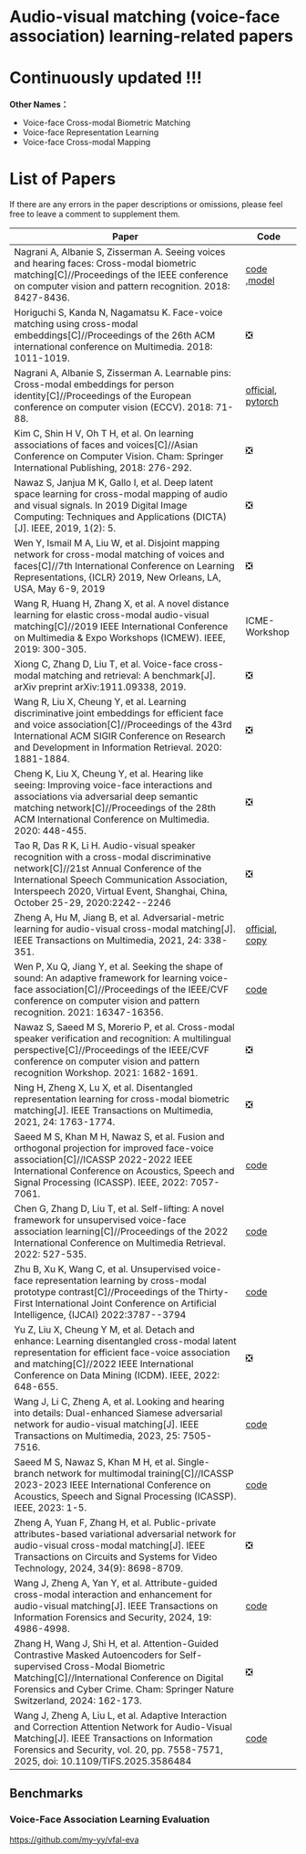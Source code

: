 # Audio-visual matching (voice-face association) learning-related papers

# Continuously updated  !!!

**Other Names：**
- Voice-face Cross-modal Biometric Matching
- Voice-face Representation Learning 
- Voice-face Cross-modal Mapping 

# List of Papers

If there are any errors in the paper descriptions or omissions, please feel free to leave a comment to supplement them.


 |Paper                                                    | Code                                                         |
 |------------------------------------------------------------| ------------------------------------------------------------ |
|Nagrani A, Albanie S, Zisserman A. Seeing voices and hearing faces: Cross-modal biometric matching[C]//Proceedings of the IEEE conference on computer vision and pattern recognition. 2018: 8427-8436. | [code](http://www.robots.ox.ac.uk/~vgg/research/CMBiometrics)<br />,[model](https://github.com/a-nagrani/SVHF-Net) |
|Horiguchi S, Kanda N, Nagamatsu K. Face-voice matching using cross-modal embeddings[C]//Proceedings of the 26th ACM international conference on Multimedia. 2018: 1011-1019.| ❎      |
|Nagrani A, Albanie S, Zisserman A. Learnable pins: Cross-modal embeddings for person identity[C]//Proceedings of the European conference on computer vision (ECCV). 2018: 71-88.| [official](http://www.robots.ox.ac.uk/~vgg/research/LearnablePins/), [pytorch](https://github.com/my-yy/learnable_pins) |
|Kim C, Shin H V, Oh T H, et al. On learning associations of faces and voices[C]//Asian Conference on Computer Vision. Cham: Springer International Publishing, 2018: 276-292. | ❎   |
|Nawaz S, Janjua M K, Gallo I, et al. Deep latent space learning for cross-modal mapping of audio and visual signals. In 2019 Digital Image Computing: Techniques and Applications (DICTA)[J]. IEEE, 2019, 1(2): 5.| ❎ |
|Wen Y, Ismail M A, Liu W, et al. Disjoint mapping network for cross-modal matching of voices and faces[C]//7th International Conference on Learning Representations, {ICLR} 2019, New Orleans, LA, USA, May 6-9, 2019| ❎                                                            |
|Wang R, Huang H, Zhang X, et al. A novel distance learning for elastic cross-modal audio-visual matching[C]//2019 IEEE International Conference on Multimedia & Expo Workshops (ICMEW). IEEE, 2019: 300-305.| ICME-Workshop | ❎                                                            |
|Xiong C, Zhang D, Liu T, et al. Voice-face cross-modal matching and retrieval: A benchmark[J]. arXiv preprint arXiv:1911.09338, 2019.| ❎                                                            |
|Wang R, Liu X, Cheung Y, et al. Learning discriminative joint embeddings for efficient face and voice association[C]//Proceedings of the 43rd International ACM SIGIR Conference on Research and Development in Information Retrieval. 2020: 1881-1884.| ❎                                                            |
|Cheng K, Liu X, Cheung Y, et al. Hearing like seeing: Improving voice-face interactions and associations via adversarial deep semantic matching network[C]//Proceedings of the 28th ACM International Conference on Multimedia. 2020: 448-455.| ❎                                                            |
|Tao R, Das R K, Li H. Audio-visual speaker recognition with a cross-modal discriminative network[C]//21st Annual Conference of the International Speech Communication Association, Interspeech 2020, Virtual Event, Shanghai, China, October 25-29, 2020:2242--2246| ❎                                                            |
|Zheng A, Hu M, Jiang B, et al. Adversarial-metric learning for audio-visual cross-modal matching[J]. IEEE Transactions on Multimedia, 2021, 24: 338-351.| [official](https://github.com/MLanHu/AML), [copy](https://github.com/my-yy/AML_Copy) |
|Wen P, Xu Q, Jiang Y, et al. Seeking the shape of sound: An adaptive framework for learning voice-face association[C]//Proceedings of the IEEE/CVF conference on computer vision and pattern recognition. 2021: 16347-16356.| [code](https://github.com/KID-7391/seeking-the-shape-of-sound) |
|Nawaz S, Saeed M S, Morerio P, et al. Cross-modal speaker verification and recognition: A multilingual perspective[C]//Proceedings of the IEEE/CVF conference on computer vision and pattern recognition Workshop. 2021: 1682-1691.| ❎                                                            |
|Ning H, Zheng X, Lu X, et al. Disentangled representation learning for cross-modal biometric matching[J]. IEEE Transactions on Multimedia, 2021, 24: 1763-1774.| ❎                                                            |
|Saeed M S, Khan M H, Nawaz S, et al. Fusion and orthogonal projection for improved face-voice association[C]//ICASSP 2022-2022 IEEE International Conference on Acoustics, Speech and Signal Processing (ICASSP). IEEE, 2022: 7057-7061.| [code](https://github.com/msaadsaeed/FOP)                    |
|Chen G, Zhang D, Liu T, et al. Self-lifting: A novel framework for unsupervised voice-face association learning[C]//Proceedings of the 2022 International Conference on Multimedia Retrieval. 2022: 527-535.| [code](https://github.com/my-yy/sl_icmr2022)                 |
|Zhu B, Xu K, Wang C, et al. Unsupervised voice-face representation learning by cross-modal prototype contrast[C]//Proceedings of the Thirty-First International Joint Conference on Artificial Intelligence, {IJCAI} 2022:3787--3794| [code](https://github.com/Cocoxili/CMPC)                     |
|Yu Z, Liu X, Cheung Y M, et al. Detach and enhance: Learning disentangled cross-modal latent representation for efficient face-voice association and matching[C]//2022 IEEE International Conference on Data Mining (ICDM). IEEE, 2022: 648-655.| ❎                                                            |
|Wang J, Li C, Zheng A, et al. Looking and hearing into details: Dual-enhanced Siamese adversarial network for audio-visual matching[J]. IEEE Transactions on Multimedia, 2023, 25: 7505-7516.| [code](https://github.com/w1018979952/DSANet) |
|Saeed M S, Nawaz S, Khan M H, et al. Single-branch network for multimodal training[C]//ICASSP 2023-2023 IEEE International Conference on Acoustics, Speech and Signal Processing (ICASSP). IEEE, 2023: 1-5. | [code](https://github.com/msaadsaeed/SBNet)  |
|Zheng A, Yuan F, Zhang H, et al. Public-private attributes-based variational adversarial network for audio-visual cross-modal matching[J]. IEEE Transactions on Circuits and Systems for Video Technology, 2024, 34(9): 8698-8709. |❎|
|Wang J, Zheng A, Yan Y, et al. Attribute-guided cross-modal interaction and enhancement for audio-visual matching[J]. IEEE Transactions on Information Forensics and Security, 2024, 19: 4986-4998.|[code]([https://github.com/w1018979952/ACIENet)|
|Zhang H, Wang J, Shi H, et al. Attention-Guided Contrastive Masked Autoencoders for Self-supervised Cross-Modal Biometric Matching[C]//International Conference on Digital Forensics and Cyber Crime. Cham: Springer Nature Switzerland, 2024: 162-173. |❎|
|Wang J, Zheng A, Liu L, et al. Adaptive Interaction and Correction Attention Network for Audio-Visual Matching[J]. IEEE Transactions on Information Forensics and Security, vol. 20, pp. 7558-7571, 2025, doi: 10.1109/TIFS.2025.3586484| [code]([https://github.com/w1018979952/AICANet])|

##  Benchmarks
### Voice-Face Association Learning Evaluation

https://github.com/my-yy/vfal-eva


